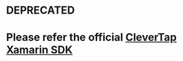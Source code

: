 # DEPRECATED 
# Please refer the official [CleverTap Xamarin SDK](https://github.com/CleverTap/clevertap-xamarin)
